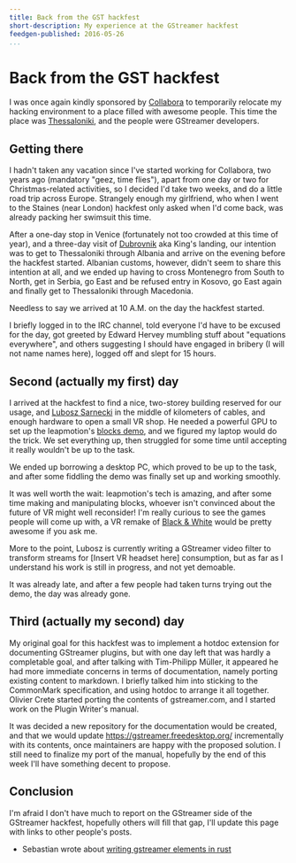 ```yaml
---
title: Back from the GST hackfest
short-description: My experience at the GStreamer hackfest
feedgen-published: 2016-05-26
...
```


# Back from the GST hackfest

I was once again kindly sponsored by [Collabora](https://www.collabora.com/) to temporarily relocate my hacking environment to a place filled with awesome people.
This time the place was [Thessaloniki](https://en.wikipedia.org/wiki/Thessaloniki), and the people were GStreamer developers.

## Getting there

I hadn't taken any vacation since I've started working for Collabora, two years ago (mandatory "geez, time flies"), apart from one day or two for Christmas-related
activities, so I decided I'd take two weeks, and do a little road trip across Europe. Strangely enough my girlfriend, who when I went to the Staines (near London) hackfest
only asked when I'd come back, was already packing her swimsuit this time.

After a one-day stop in Venice (fortunately not too crowded at this time of year), and a three-day visit of [Dubrovnik](https://en.wikipedia.org/wiki/Dubrovnik) aka King's landing,
our intention was to get to Thessaloniki through Albania and arrive on the evening before the hackfest started. Albanian customs, however, didn't seem to share this intention at all,
and we ended up having to cross Montenegro from South to North, get in Serbia, go East and be refused entry in Kosovo, go East again and finally get to Thessaloniki through Macedonia.

Needless to say we arrived at 10 A.M. on the day the hackfest started.

I briefly logged in to the IRC channel, told everyone I'd have to be excused for the day, got greeted by Edward Hervey mumbling stuff about "equations everywhere", and
others suggesting I should have engaged in bribery (I will not name names here), logged off and slept for 15 hours.

## Second (actually my first) day

I arrived at the hackfest to find a nice, two-storey building reserved for our usage, and [Lubosz Sarnecki](https://lubosz.wordpress.com/) in the middle of
kilometers of cables, and enough hardware to open a small VR shop.
He needed a powerful GPU to set up the leapmotion's [blocks demo](https://developer.leapmotion.com/gallery/blocks), and we figured my laptop would
do the trick. We set everything up, then struggled for some time until accepting it really wouldn't be up to the task.

We ended up borrowing a desktop PC, which proved to be up to the task, and after some fiddling the demo was finally set up and working smoothly.

It was well worth the wait: leapmotion's tech is amazing, and after some time making and manipulating blocks, whoever isn't convinced about the future of VR might well
reconsider! I'm really curious to see the games people will come up with, a VR remake of [Black & White](https://www.youtube.com/watch?v=Ue4i44e_7W8) would
be pretty awesome if you ask me.

More to the point, Lubosz is currently writing a GStreamer video filter to transform streams for [Insert VR headset here] consumption, but as far as I understand
his work is still in progress, and not yet demoable.

It was already late, and after a few people had taken turns trying out the demo, the day was already gone.

## Third (actually my second) day

My original goal for this hackfest was to implement a hotdoc extension for documenting GStreamer plugins, but with one day left that was hardly
a completable goal, and after talking with Tim-Philipp Müller, it appeared he had more immediate concerns in terms of documentation, namely
porting existing content to markdown. I briefly talked him into sticking to the CommonMark specification, and using hotdoc to arrange it all
together. Olivier Crete started porting the contents of gstreamer.com, and I started work on the Plugin Writer's manual.

It was decided a new repository for the documentation would be created, and that we would update https://gstreamer.freedesktop.org/ incrementally
with its contents, once maintainers are happy with the proposed solution. I still need to finalize my port of the manual, hopefully by the end
of this week I'll have something decent to propose.

## Conclusion

I'm afraid I don't have much to report on the GStreamer side of the GStreamer hackfest, hopefully others will fill that gap, I'll update this page
with links to other people's posts.

* Sebastian wrote about [writing gstreamer elements in rust](https://coaxion.net/blog/2016/05/writing-gstreamer-plugins-and-elements-in-rust/)
